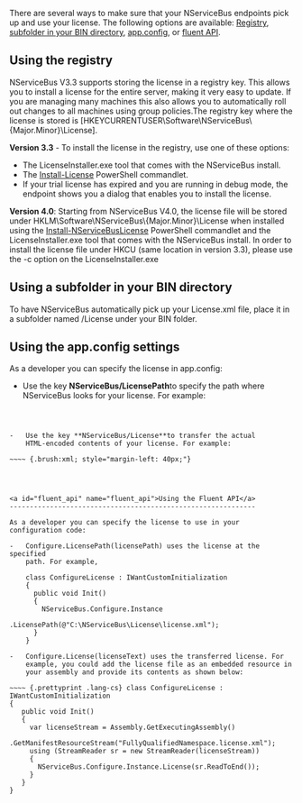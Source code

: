 <!--
title: "How to install your license file"
tags: 
-->

There are several ways to make sure that your NServiceBus endpoints pick up and use your license. The following options are available:
[Registry](#registry), [subfolder in your BIN directory](#subfolder_in_BIN), [app.config](#app.config), or [fluent API](#fluent_api).


<a id="registry" name="registry">Using the registry</a>
-------------------------------------------------------

NServiceBus V3.3 supports storing the license in a registry key. This allows you to install a license for the entire server, making it very easy to update. If you are managing many machines this also allows you to automatically roll out changes to all machines using group policies.The registry key where the license is stored is
[HKEYCURRENTUSER\\Software\\NServiceBus\\{Major.Minor}\\License].

**Version 3.3** - To install the license in the registry, use one of these options:

-   The LicenseInstaller.exe tool that comes with the NServiceBus
    install.
-   The
    [Install-License](articles/managing-nservicebus-using-powershell)
    PowerShell commandlet.
-   If your trial license has expired and you are running in debug mode,
    the endpoint shows you a dialog that enables you to install the
    license.

**Version 4.0**: Starting from NServiceBus V4.0, the license file will be stored under HKLM\\Software\\NServiceBus\\{Major.Minor}\\License when installed using the
[Install-NServiceBusLicense](articles/managing-nservicebus-using-powershell) PowerShell commandlet and the LicenseInstaller.exe tool that comes with the NServiceBus install. In order to install the license file under HKCU
(same location in version 3.3), please use the -c option on the LicenseInstaller.exe

<a id="subfolder_in_BIN" name="subfolder_in_BIN">Using a subfolder in your BIN directory</a>
--------------------------------------------------------------------------------------------

To have NServiceBus automatically pick up your License.xml file, place it in a subfolder named /License under your BIN folder.

<a name="app.config">Using the app.config settings</a>
------------------------------------------------------

As a developer you can specify the license in app.config:

-   Use the key **NServiceBus/LicensePath**to specify the path where
    NServiceBus looks for your license. For example:

~~~~ {.brush:xml; style="margin-left: 40px;"}



-   Use the key **NServiceBus/License**to transfer the actual
    HTML-encoded contents of your license. For example:

~~~~ {.brush:xml; style="margin-left: 40px;"}




<a id="fluent_api" name="fluent_api">Using the Fluent API</a>
-------------------------------------------------------------

As a developer you can specify the license to use in your configuration code:

-   Configure.LicensePath(licensePath) uses the license at the specified
    path. For example,

    class ConfigureLicense : IWantCustomInitialization
    {
      public void Init()
      {
        NServiceBus.Configure.Instance
                             .LicensePath(@"C:\NServiceBus\License\license.xml");
      }
    }

-   Configure.License(licenseText) uses the transferred license. For
    example, you could add the license file as an embedded resource in
    your assembly and provide its contents as shown below:

~~~~ {.prettyprint .lang-cs} class ConfigureLicense : IWantCustomInitialization
{
   public void Init()
   {
     var licenseStream = Assembly.GetExecutingAssembly()
       .GetManifestResourceStream("FullyQualifiedNamespace.license.xml");
     using (StreamReader sr = new StreamReader(licenseStream))
     {
       NServiceBus.Configure.Instance.License(sr.ReadToEnd());
     }
   }
}

